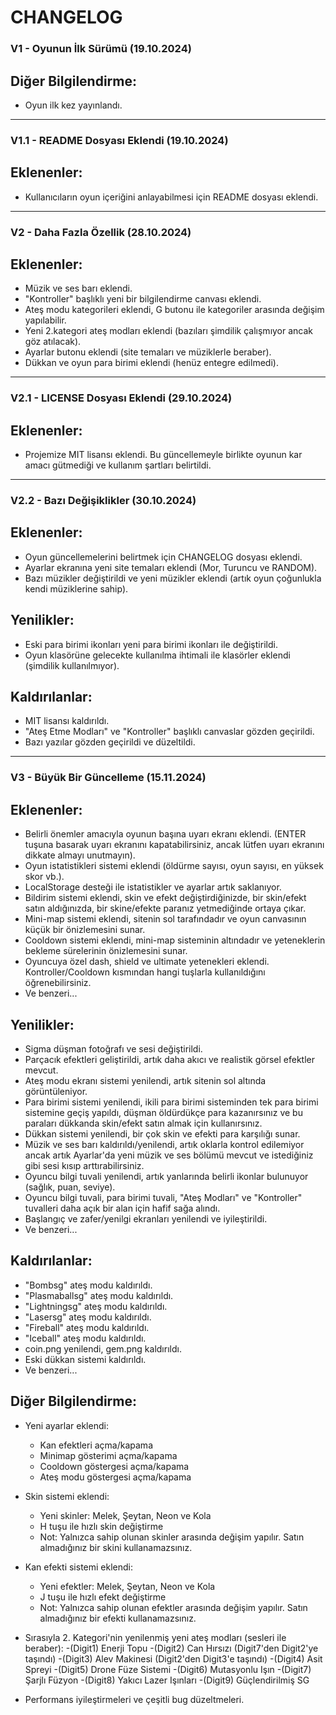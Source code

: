 # CHANGELOG
<!-- Bu dosya, oyuna gelmiş yeni güncellemeleri ve özellikleri duyurur. Buradan oyun hakkındaki yenilikleri ve değişiklikleri takip edebilirsiniz.-->

### V1 - Oyunun İlk Sürümü (19.10.2024)

## Diğer Bilgilendirme:

- Oyun ilk kez yayınlandı.

---

### V1.1 - README Dosyası Eklendi (19.10.2024)

## Eklenenler:

- Kullanıcıların oyun içeriğini anlayabilmesi için README dosyası eklendi.

---

### V2 - Daha Fazla Özellik (28.10.2024)

## Eklenenler:

- Müzik ve ses barı eklendi.
- "Kontroller" başlıklı yeni bir bilgilendirme canvası eklendi.
- Ateş modu kategorileri eklendi, G butonu ile kategoriler arasında değişim yapılabilir.
- Yeni 2.kategori ateş modları eklendi (bazıları şimdilik çalışmıyor ancak göz atılacak).
- Ayarlar butonu eklendi (site temaları ve müziklerle beraber).
- Dükkan ve oyun para birimi eklendi (henüz entegre edilmedi).

---

### V2.1 - LICENSE Dosyası Eklendi (29.10.2024)

## Eklenenler:
- Projemize MIT lisansı eklendi. Bu güncellemeyle birlikte oyunun kar amacı gütmediği ve kullanım şartları belirtildi.

---

### V2.2 - Bazı Değişiklikler (30.10.2024)

## Eklenenler:

- Oyun güncellemelerini belirtmek için CHANGELOG dosyası eklendi.
- Ayarlar ekranına yeni site temaları eklendi (Mor, Turuncu ve RANDOM).
- Bazı müzikler değiştirildi ve yeni müzikler eklendi (artık oyun çoğunlukla kendi müziklerine sahip).

## Yenilikler:

- Eski para birimi ikonları yeni para birimi ikonları ile değiştirildi.
- Oyun klasörüne gelecekte kullanılma ihtimali ile klasörler eklendi (şimdilik kullanılmıyor).

## Kaldırılanlar:
- MIT lisansı kaldırıldı.
- "Ateş Etme Modları" ve "Kontroller" başlıklı canvaslar gözden geçirildi.
- Bazı yazılar gözden geçirildi ve düzeltildi.

---

### V3 - Büyük Bir Güncelleme (15.11.2024)

## Eklenenler:

- Belirli önemler amacıyla oyunun başına uyarı ekranı eklendi. (ENTER tuşuna basarak uyarı ekranını kapatabilirsiniz, ancak lütfen uyarı ekranını dikkate almayı unutmayın).
- Oyun istatistikleri sistemi eklendi (öldürme sayısı, oyun sayısı, en yüksek skor vb.).
- LocalStorage desteği ile istatistikler ve ayarlar artık saklanıyor.
- Bildirim sistemi eklendi, skin ve efekt değiştirdiğinizde, bir skin/efekt satın aldığınızda, bir skine/efekte paranız yetmediğinde ortaya çıkar.
- Mini-map sistemi eklendi, sitenin sol tarafındadır ve oyun canvasının küçük bir önizlemesini sunar.
- Cooldown sistemi eklendi, mini-map sisteminin altındadır ve yeteneklerin bekleme sürelerinin önizlemesini sunar.
- Oyuncuya özel dash, shield ve ultimate yetenekleri eklendi. Kontroller/Cooldown kısmından hangi tuşlarla kullanıldığını öğrenebilirsiniz.
- Ve benzeri...

## Yenilikler:

- Sigma düşman fotoğrafı ve sesi değiştirildi.
- Parçacık efektleri geliştirildi, artık daha akıcı ve realistik görsel efektler mevcut.
- Ateş modu ekranı sistemi yenilendi, artık sitenin sol altında görüntüleniyor.
- Para birimi sistemi yenilendi, ikili para birimi sisteminden tek para birimi sistemine geçiş yapıldı, düşman öldürdükçe para kazanırsınız ve bu paraları dükkanda skin/efekt satın almak için kullanırsınız.
- Dükkan sistemi yenilendi, bir çok skin ve efekti para karşılığı sunar.
- Müzik ve ses barı kaldırıldı/yenilendi, artık oklarla kontrol edilemiyor ancak artık Ayarlar'da yeni müzik ve ses bölümü mevcut ve istediğiniz gibi sesi kısıp arttırabilirsiniz.
- Oyuncu bilgi tuvali yenilendi, artık yanlarında belirli ikonlar bulunuyor (sağlık, puan, seviye).
- Oyuncu bilgi tuvali, para birimi tuvali, "Ateş Modları" ve "Kontroller" tuvalleri daha açık bir alan için hafif sağa alındı.
- Başlangıç ve zafer/yenilgi ekranları yenilendi ve iyileştirildi.
- Ve benzeri...

## Kaldırılanlar:

  - "Bombsg" ateş modu kaldırıldı.
  - "Plasmaballsg" ateş modu kaldırıldı.
  - "Lightningsg" ateş modu kaldırıldı.
  - "Lasersg" ateş modu kaldırıldı.
  - "Fireball" ateş modu kaldırıldı.
  - "Iceball" ateş modu kaldırıldı.
  - coin.png yenilendi, gem.png kaldırıldı.
  - Eski dükkan sistemi kaldırıldı.
  - Ve benzeri...

## Diğer Bilgilendirme:

- Yeni ayarlar eklendi:
  - Kan efektleri açma/kapama
  - Minimap gösterimi açma/kapama  
  - Cooldown göstergesi açma/kapama
  - Ateş modu göstergesi açma/kapama

- Skin sistemi eklendi:
  - Yeni skinler: Melek, Şeytan, Neon ve Kola
  - H tuşu ile hızlı skin değiştirme
  - Not: Yalnızca sahip olunan skinler arasında değişim yapılır. Satın almadığınız bir skini kullanamazsınız.

- Kan efekti sistemi eklendi:
  - Yeni efektler: Melek, Şeytan, Neon ve Kola
  - J tuşu ile hızlı efekt değiştirme
  - Not: Yalnızca sahip olunan efektler arasında değişim yapılır. Satın almadığınız bir efekti kullanamazsınız.

- Sırasıyla 2. Kategori'nin yenilenmiş yeni ateş modları (sesleri ile beraber):
-(Digit1) Enerji Topu
-(Digit2) Can Hırsızı (Digit7'den Digit2'ye taşındı)
-(Digit3) Alev Makinesi (Digit2'den Digit3'e taşındı)
-(Digit4) Asit Spreyi
-(Digit5) Drone Füze Sistemi
-(Digit6) Mutasyonlu Işın
-(Digit7) Şarjlı Füzyon
-(Digit8) Yakıcı Lazer Işınları
-(Digit9) Güçlendirilmiş SG

- Performans iyileştirmeleri ve çeşitli bug düzeltmeleri.